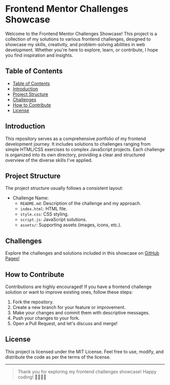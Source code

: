 # Frontend Mentor Challenges Showcase

Welcome to the Frontend Mentor Challenges Showcase! This project is a collection of my solutions to various frontend challenges, designed to showcase my skills, creativity, and problem-solving abilities in web development. Whether you're here to explore, learn, or contribute, I hope you find inspiration and insights.

## Table of Contents

- [Table of Contents](#table-of-contents)
- [Introduction](#introduction)
- [Project Structure](#project-structure)
- [Challenges](#challenges)
- [How to Contribute](#how-to-contribute)
- [License](#license)

## Introduction

This repository serves as a comprehensive portfolio of my frontend development journey. It includes solutions to challenges ranging from simple HTML/CSS exercises to complex JavaScript projects. Each challenge is organized into its own directory, providing a clear and structured overview of the diverse skills I've applied.

## Project Structure

The project structure usually follows a consistent layout:

- Challenge Name:
  - `README.md`: Description of the challenge and my approach.
  - `index.html`: HTML file.
  - `style.css`: CSS styling.
  - `script.js`: JavaScript solutions.
  - `assets/`: Supporting assets (images, icons, etc.).

## Challenges

Explore the challenges and solutions included in this showcase on [GitHub Pages!](https://jsurrea.github.io/Frontend-Mentor/)

## How to Contribute

Contributions are highly encouraged! If you have a frontend challenge solution or want to improve existing ones, follow these steps:

1. Fork the repository.
2. Create a new branch for your feature or improvement.
3. Make your changes and commit them with descriptive messages.
4. Push your changes to your fork.
5. Open a Pull Request, and let's discuss and merge!

## License

This project is licensed under the MIT License. Feel free to use, modify, and distribute the code as per the terms of the license.

---

> Thank you for exploring my frontend challenges showcase! Happy coding! 👩‍💻👨‍💻
